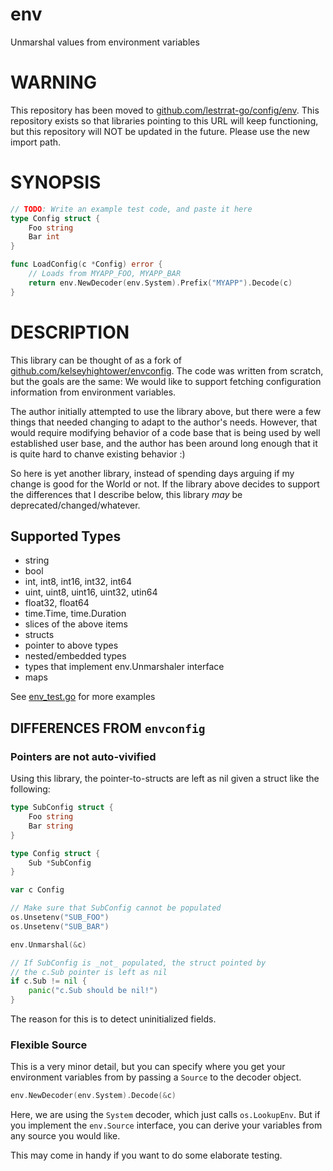 # env

Unmarshal values from environment variables

# WARNING

This repository has been moved to [github.com/lestrrat-go/config/env](https://github.com/lestrrat-go/config/env). This repository exists so that libraries pointing to this URL will keep functioning, but this repository will NOT be updated in the future. Please use the new import path.

# SYNOPSIS

```go
// TODO: Write an example test code, and paste it here
type Config struct {
    Foo string
    Bar int
}

func LoadConfig(c *Config) error {
    // Loads from MYAPP_FOO, MYAPP_BAR
    return env.NewDecoder(env.System).Prefix("MYAPP").Decode(c)
}
```

# DESCRIPTION

This library can be thought of as a fork of [github.com/kelseyhightower/envconfig](https://github.com/kelseyhightower/envconfig). The code was written from scratch, but the goals are the same: We would like to support fetching configuration information from environment variables.

The author initially attempted to use the library above, but there were a few things that needed changing to adapt to the author's needs. However, that would require modifying behavior of a code base that is being used by well established user base, and the author has been around long enough that it is quite hard to chanve existing behavior :)

So here is yet another library, instead of spending days arguing if my change is good for the World or not. If the library above decides to support the differences that I describe below, this library *may* be deprecated/changed/whatever.

## Supported Types

* string
* bool
* int, int8, int16, int32, int64
* uint, uint8, uint16, uint32, utin64
* float32, float64
* time.Time, time.Duration
* slices of the above items
* structs
* pointer to above types
* nested/embedded types
* types that implement env.Unmarshaler interface
* maps

See [env_test.go](./env_test.go) for more examples

## DIFFERENCES FROM `envconfig`

### Pointers are not auto-vivified

Using this library, the pointer-to-structs are left as nil given a struct like the following:

```go
type SubConfig struct {
    Foo string
    Bar string
}

type Config struct {
    Sub *SubConfig
}

var c Config

// Make sure that SubConfig cannot be populated
os.Unsetenv("SUB_FOO")
os.Unsetenv("SUB_BAR")

env.Unmarshal(&c)

// If SubConfig is _not_ populated, the struct pointed by
// the c.Sub pointer is left as nil
if c.Sub != nil {
    panic("c.Sub should be nil!")
}
```

The reason for this is to detect uninitialized fields.

### Flexible Source

This is a very minor detail, but you can specify where you get your environment variables from by passing a `Source` to the decoder object.

```go
env.NewDecoder(env.System).Decode(&c)
```

Here, we are using the `System` decoder, which just calls `os.LookupEnv`. But if you implement the `env.Source` interface, you can derive your variables from any source you would like.

This may come in handy if you want to do some elaborate testing.